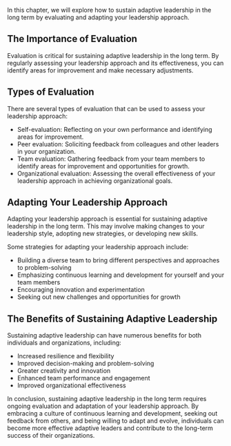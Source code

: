 
In this chapter, we will explore how to sustain adaptive leadership in the long term by evaluating and adapting your leadership approach.

The Importance of Evaluation
----------------------------

Evaluation is critical for sustaining adaptive leadership in the long term. By regularly assessing your leadership approach and its effectiveness, you can identify areas for improvement and make necessary adjustments.

Types of Evaluation
-------------------

There are several types of evaluation that can be used to assess your leadership approach:

* Self-evaluation: Reflecting on your own performance and identifying areas for improvement.
* Peer evaluation: Soliciting feedback from colleagues and other leaders in your organization.
* Team evaluation: Gathering feedback from your team members to identify areas for improvement and opportunities for growth.
* Organizational evaluation: Assessing the overall effectiveness of your leadership approach in achieving organizational goals.

Adapting Your Leadership Approach
---------------------------------

Adapting your leadership approach is essential for sustaining adaptive leadership in the long term. This may involve making changes to your leadership style, adopting new strategies, or developing new skills.

Some strategies for adapting your leadership approach include:

* Building a diverse team to bring different perspectives and approaches to problem-solving
* Emphasizing continuous learning and development for yourself and your team members
* Encouraging innovation and experimentation
* Seeking out new challenges and opportunities for growth

The Benefits of Sustaining Adaptive Leadership
----------------------------------------------

Sustaining adaptive leadership can have numerous benefits for both individuals and organizations, including:

* Increased resilience and flexibility
* Improved decision-making and problem-solving
* Greater creativity and innovation
* Enhanced team performance and engagement
* Improved organizational effectiveness

In conclusion, sustaining adaptive leadership in the long term requires ongoing evaluation and adaptation of your leadership approach. By embracing a culture of continuous learning and development, seeking out feedback from others, and being willing to adapt and evolve, individuals can become more effective adaptive leaders and contribute to the long-term success of their organizations.
